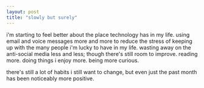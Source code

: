 ```yaml
---
layout: post
title: "slowly but surely"
---
```

i'm starting to feel better about the place technology has in my life. using email and voice messages more and more to reduce the stress of keeping up with the many people i'm lucky to have in my life. wasting away on the anti-social media less and less; though there's still room to improve. reading more. doing things i enjoy more. being more curious.

there's still a lot of habits i still want to change, but even just the past month has been noticeably more positive.
